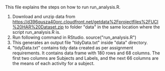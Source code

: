 This file explains the steps on how to run run_analysis.R.

1) Download and unzip data from https://d396qusza40orc.cloudfront.net/getdata%2Fprojectfiles%2FUCI%20HAR%20Dataset.zip to folder "data" in the same location where the script run_analysis.R is.
2) Run following command in RStudio.
	source("run_analysis.R")
3) This generates an output file "tidyData.txt" inside "data" directory.
4) "tidyData.txt" contains tidy data created as per assignment requirements. It contains data frame with 180 rows and 68 columns. The first two columns are Subjects and Labels, and the next 66 columns are the means of each activity for a subject.
